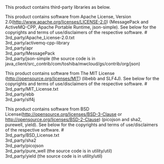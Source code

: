 This product contains third-party libraries as below.

This product contains software from Apache License, Version 2.0(http://www.apache.org/licenses/LICENSE-2.0)
(MessagePack and ActiveMQ-CPP, Apache Portable Runtime, json-simple).
See below for the copyrights and terms of use/disclaimers of the respective software. 
                #  
                3rd_party/Apache_License-2.0.txt  
                3rd_party/activemq-cpp-library  
                3rd_party/apr  
                3rd_party/MessagePack  
                3rd_party/json-simple (the source code is in java_client/src_contrib/com/toshiba/mwcloud/gs/contrib/org/json)
  
This product contains software from The MIT License (http://opensource.org/licenses/MIT) 
(libebb and SLF4J).
See below for the copyrights and terms of use/disclaimers of the respective software. 
                #  
                3rd_party/MIT_License.txt  
                3rd_party/ebb  
                3rd_party/slf4j  

This product contains software from BSD License(http://opensource.org/licenses/BSD-3-Clause or
 http://opensource.org/licenses/BSD-2-Clause) (picojson and sha2, purewell, yield).
See below for the copyrights and terms of use/disclaimers of the respective software. 
                #  
                3rd_party/BSD_License.txt  
                3rd_party/sha2  
                3rd_party/picojson  
                3rd_party/pure_well (the source code is in utility/util)  
                3rd_party/yield (the source code is in utility/util)  

